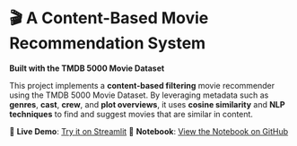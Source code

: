 # 🎬 A Content-Based Movie Recommendation System

**Built with the TMDB 5000 Movie Dataset**

This project implements a **content-based filtering** movie recommender using the TMDB 5000 Movie Dataset. By leveraging metadata such as **genres**, **cast**, **crew**, and **plot overviews**, it uses **cosine similarity** and **NLP techniques** to find and suggest movies that are similar in content.

🔗 **Live Demo**: [Try it on Streamlit](https://tmdbmovierecommendationengine.streamlit.app/)
📂 **Notebook**: [View the Notebook on GitHub](https://github.com/HmadAfzal/movie_recommendation_engine/blob/main/movie-recommendation-engine.ipynb)
